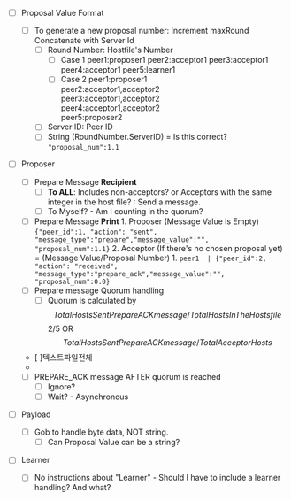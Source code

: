 - [ ] Proposal Value Format
	- [ ] To generate a new proposal number: Increment maxRound Concatenate with Server Id
		- [ ] Round Number: Hostfile's Number
			- [ ] Case 1
				peer1:proposer1
				peer2:acceptor1
				peer3:acceptor1
				peer4:acceptor1
				peer5:learner1
			- [ ] Case 2
				peer1:proposer1  
				peer2:acceptor1,acceptor2  
				peer3:acceptor1,acceptor2  
				peer4:acceptor1,acceptor2  
				peer5:proposer2
		- [ ] Server ID: Peer ID
		- [ ] String (RoundNumber.ServerID) = Is this correct?
			```"proposal_num":1.1```
- [ ] Proposer 
	- [ ] Prepare Message **Recipient**
		- [ ] **To ALL**: Includes non-acceptors? or Acceptors with the same integer in the host file? : Send a message. 
		- [ ] To Myself? - Am I counting in the quorum?
	 - [ ] Prepare Message **Print**
			1. Proposer (Message Value is Empty)
				```{"peer_id":1, "action": "sent", "message_type":"prepare","message_value":"", "proposal_num":1.1}```
			2. Acceptor (If there's no chosen proposal yet) = (Message Value/Proposal Number)
				1. ```peer1  | {"peer_id":2, "action": "received", "message_type":"prepare_ack","message_value":"", "proposal_num":0.0}```
	- [ ] Prepare message Quorum handling
		- [ ] Quorum is calculated by $$Total Hosts Sent PrepareACKmessage/Total Hosts In The Hostsfile$$ 2/5 OR  $$Total Hosts Sent PrepareACKmessage/TotalAcceptorHosts $$
	- [ ]텍스트파일전체
	- 

	- [ ] PREPARE_ACK message AFTER quorum is reached
		- [ ] Ignore?
		- [ ] Wait? - Asynchronous
- [ ] Payload
	- [ ] Gob to handle byte data, NOT string.
		- [ ] Can Proposal Value can be a string?
- [ ] Learner
	- [ ] No instructions about "Learner" - Should I have to include a learner handling?  And what?